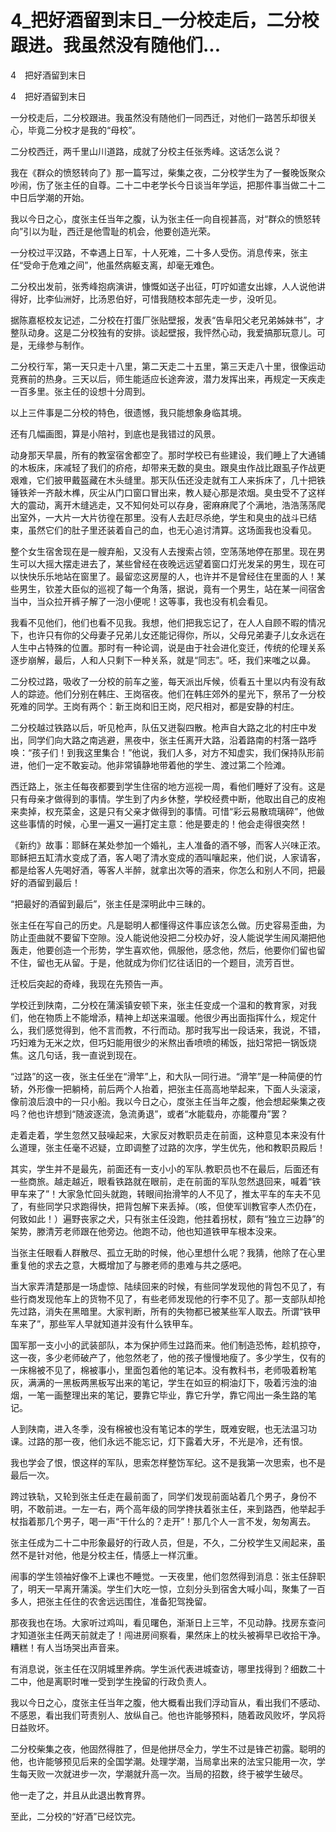 # 4_把好酒留到末日_一分校走后，二分校跟进。我虽然没有随他们...

4　把好酒留到末日

4　把好酒留到末日

一分校走后，二分校跟进。我虽然没有随他们一同西迁，对他们一路苦乐却很关心，毕竟二分校才是我的“母校”。

二分校西迁，两千里山川道路，成就了分校主任张秀峰。这话怎么说？

我在《群众的愤怒转向了》那一篇写过，柴集之夜，二分校学生为了一餐晚饭聚众吵闹，伤了张主任的自尊。二十二中老学长今日谈当年学运，把那件事当做二十二中日后学潮的开始。

我以今日之心，度张主任当年之腹，认为张主任一向自视甚高，对“群众的愤怒转向”引以为耻，西迁是他雪耻的机会，他要创造光荣。

一分校过平汉路，不幸遇上日军，十人死难，二十多人受伤。消息传来，张主任“受命于危难之间”，他虽然病躯支离，却毫无难色。

二分校出发前，张秀峰抱病演讲，慷慨如送子出征，叮咛如遣女出嫁，人人说他讲得好，比李仙洲好，比汤恩伯好，可惜我随校本部先走一步，没听见。

据陈嘉枢校友记述，二分校在打蛋厂张贴壁报，发表“告阜阳父老兄弟姊妹书”，才整队动身。这是二分校独有的安排。谈起壁报，我怦然心动，我爱搞那玩意儿。可是，无缘参与制作。

二分校行军，第一天只走十八里，第二天走二十五里，第三天走八十里，很像运动竞赛前的热身。三天以后，师生能适应长途奔波，潜力发挥出来，再规定一天疾走一百多里。张主任的设想十分周到。

以上三件事是二分校的特色，很遗憾，我只能想象身临其境。

还有几幅画图，算是小陪衬，到底也是我错过的风景。

动身那天早晨，所有的教室宿舍都空了。那时学校已有些建设，我们睡上了大通铺的木板床，床减轻了我们的疥疮，却带来无数的臭虫。跟臭虫作战比跟虱子作战更艰难，它们披甲戴盔藏在木头缝里。那天队伍还没走就有工人来拆床了，几十把铁锤铁斧一齐敲木榫，灰尘从门口窗口冒出来，教人疑心那是浓烟。臭虫受不了这样大的震动，离开木缝逃走，又不知何处可以存身，密麻麻爬了个满地，浩浩荡荡爬出室外，一大片一大片彷徨在那里。没有人去赶尽杀绝，学生和臭虫的战斗已结束，虽然它们的肚子里还装着自己的血，也无心追讨清算。这场面我也没看见。

整个女生宿舍现在是一艘弃船，又没有人去搜索占领，空荡荡地停在那里。现在男生可以大摇大摆走进去了，某些曾经在夜晚远远望着窗口灯光发呆的男生，现在可以快快乐乐地站在窗里了。最留恋这房屋的人，也许并不是曾经住在里面的人！某些男生，钦差大臣似的巡视了每一个角落，据说，竟有一个男生，站在某一间宿舍当中，当众拉开裤子解了一泡小便呢！这等事，我也没有机会看见。

我看不见他们，他们也看不见我。我想，他们把我忘记了，在人人自顾不暇的情况下，也许只有你的父母妻子兄弟儿女还能记得你，所以，父母兄弟妻子儿女永远在人生中占特殊的位置。那时有一种论调，说是由于社会进化变迁，传统的伦理关系逐步崩解，最后，人和人只剩下一种关系，就是“同志”。呸，我们来嗤之以鼻。

二分校过路，吸收了一分校的前车之鉴，每天派出斥候，侦看五十里以内有没有敌人的踪迹。他们分别在韩庄、王岗宿夜。他们在韩庄郊外的星光下，祭吊了一分校死难的同学。王岗有两个：新王岗和旧王岗，咫尺相对，都是安静的村庄。

二分校越过铁路以后，听见枪声，队伍又迸裂四散。枪声自大路之北的村庄中发出，同学们向大路之南逃避，黑夜中，张主任离开大路，沿着路南的村落一路呼唤：“孩子们！到我这里集合！”他说，我们人多，对方不知虚实，我们保持队形前进，他们一定不敢妄动。他非常镇静地带着他的学生、渡过第二个险滩。

西迁路上，张主任每夜都要到学生住宿的地方巡视一周，看他们睡好了没有。这是只有母亲才做得到的事情。学生到了内乡休整，学校经费中断，他取出自己的皮袍来卖掉，权充菜金，这是只有父亲才做得到的事情。可惜“彩云易散琉璃碎”，他做这些事情的时候，心里一遍又一遍打定主意：他是要走的！他会走得很突然！

《新约》故事：耶稣在某处参加一个婚礼，主人准备的酒不够，而客人兴味正浓。耶稣把五缸清水变成了酒，客人喝了清水变成的酒叫嚷起来，他们说，人家请客，都是给客人先喝好酒，等客人半醉，就拿出次等的酒来，你怎么和别人不同，把最好的酒留到最后！

“把最好的酒留到最后”，张主任是深明此中三昧的。

张主任在写自己的历史。凡是聪明人都懂得这件事应该怎么做。历史容易歪曲，为防止歪曲就不要留下空隙。没人能说他没把二分校办好，没人能说学生闹风潮把他轰走，他要创造一个形势，学生喜欢他，佩服他，感念他，然后，他要你们留也留不住，留也无从留。于是，他就成为你们忆往话旧的一个题目，流芳百世。

迁校后突起的奇峰，我现在先预告一声。

学校迁到陕南，二分校在蒲溪镇安顿下来，张主任变成一个温和的教育家，对我们，他在物质上不能增添，精神上却送来温暖。他很少再出面指挥什么，规定什么，我们感觉得到，他不言而教，不行而动。那时我写出一段话来，我说，不错，巧妇难为无米之炊，但巧妇能用很少的米熬出香喷喷的稀饭，拙妇常把一锅饭烧焦。这几句话，我一直说到现在。

“过路”的这一夜，张主任坐在“滑竿”上，和大队一同行进。“滑竿”是一种简便的竹轿，外形像一把躺椅，前后两个人抬着，把张主任高高地举起来，下面人头滚滚，像前浪后浪中的一只小船。我以今日之心，度张主任当年之腹，他会想起柴集之夜吗？他也许想到“随波逐流，急流勇退”，或者“水能载舟，亦能覆舟”罢？

走着走着，学生忽然又鼓噪起来，大家反对教职员走在前面，这种意见本来没有什么道理，张主任毫不迟疑，立即调整了过路的次序，学生优先，他和教职员殿后！

其实，学生并不是最先，前面还有一支小小的军队.教职员也不在最后，后面还有一些商旅。越走越近，眼看铁路就在眼前，走在前面的军队忽然退回来，喊着“铁甲车来了”！大家急忙回头就跑，转眼间抬滑竿的人不见了，推太平车的车夫不见了，有些同学只求跑得快，把背包解下来丢掉。（咳，但使军训教官李人杰仍在，何致如此！）遍野丧家之犬，只有张主任没跑，他拄着拐杖，颇有“独立三边静”的架势，滕清芳老师跟在他旁边。他跑不动，他也知道铁甲车根本没来。

当张主任眼看人群散尽、孤立无助的时候，他心里想什么呢？我猜，他除了在心里重复他的求去之意，大概增加了与滕老师的患难与共之感吧。

当大家弄清楚那是一场虚惊、陆续回来的时候，有些同学发现他的背包不见了，有些行商发现他车上的货物不见了，有些老师发现他的行李不见了。那一支部队却抢先过路，消失在黑暗里。大家判断，所有的失物都已被某些军人取去。所谓“铁甲车来了”，那些军人早就知道并没有什么铁甲车。

国军那一支小小的武装部队，本为保护师生过路而来。他们制造恐怖，趁机掠夺，这一夜，多少老师破产了，他忽然老了，他的孩子慢慢地瘦了。多少学生，仅有的一床棉被不见了，棉被事小，里面包着他的笔记本。没有教科书，老师吸着粉笔灰，满满的一黑板两黑板写出来的笔记，学生在如豆的桐油灯下，吸着污浊的油烟，一笔一画整理出来的笔记，要靠它毕业，靠它升学，靠它闯出一条生路的笔记。

人到陕南，进入冬季，没有棉被也没有笔记本的学生，既难安眠，也无法温习功课。过路的那一夜，他们永远不能忘记，灯下露着大牙，不光是冷，还有恨。

我也学会了恨，恨这样的军队，思索怎样整饬军纪。这不是我第一次思索，也不是最后一次。

跨过铁轨，又轮到张主任走在最前面了，同学们发现前面站着几个男子，身份不明，不敢前进。一左一右，两个高年级的同学搀扶着张主任，来到路西，他举起手杖指着那几个男子，喝一声“干什么的？走开”！那几个人一言不发，匆匆离去。

张主任成为二十二中形象最好的行政人员，但是，不久，二分校学生又闹起来，虽然不是针对他，他是分校主任，情感上一样沉重。

闹事的学生领袖好像不上课也不睡觉。一天夜里，他们忽然得到消息：张主任辞职了，明天一早离开蒲溪。学生们大吃一惊，立刻分头到宿舍大喊小叫，聚集了一百多人，把张主任住的农舍远远围住，准备犯驾挽留。

那夜我也在场。大家听过鸡叫，看见曙色，渐渐日上三竿，不见动静。找房东查问才知道张主任两天前就走了！闯进房间察看，果然床上的枕头被褥早已收拾干净。糟糕！有人当场哭出声音来。

有消息说，张主任在汉阴城里养病。学生派代表进城查访，哪里找得到？细数二十二中，他是离职时唯一受到学生挽留的行政负责人。

我以今日之心，度张主任当年之腹，他大概看出我们浮动盲从，看出我们不感动、不感恩，看出我们苛责别人、放纵自己。他也许能够预料，随着政风败坏，学风将日益败坏。

二分校柴集之夜，他固然得胜了，但是他拼尽全力，学生不过是锋芒初露。聪明的他，也许能够预见后来的全国学潮。处理学潮，当局拿出来的法宝只能用一次，学生每天败一次就进步一次，学潮就升高一次。当局的招数，终于被学生破尽。

他一走了之，并且从此退出教育界。

至此，二分校的“好酒”已经饮完。